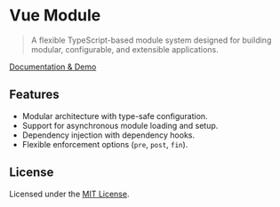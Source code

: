 # Vue Module

> A flexible TypeScript-based module system designed for building modular, configurable, and extensible applications.

[Documentation & Demo](https://vuemodule.org)

## Features

- Modular architecture with type-safe configuration.
- Support for asynchronous module loading and setup.
- Dependency injection with dependency hooks.
- Flexible enforcement options (`pre`, `post`, `fin`).

## License

Licensed under the [MIT License](./LICENSE).
